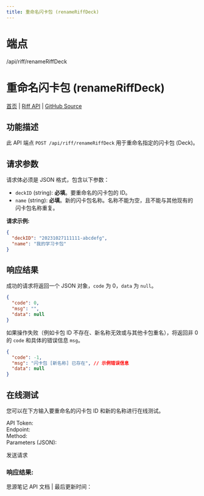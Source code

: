 ```yaml
---
title: 重命名闪卡包 (renameRiffDeck)
---
```

# 端点

/api/riff/renameRiffDeck

# 重命名闪卡包 (renameRiffDeck)

[首页](../index.html) | [Riff API](index.html) | [GitHub Source](https://github.com/siyuan-note/siyuan/blob/master/kernel/api/riff.go#L372)

## 功能描述

此 API 端点 `POST /api/riff/renameRiffDeck` 用于重命名指定的闪卡包 (Deck)。

## 请求参数

请求体必须是 JSON 格式，包含以下参数：

-   `deckID` (string): **必填**。要重命名的闪卡包的 ID。
-   `name` (string): **必填**。新的闪卡包名称。名称不能为空，且不能与其他现有的闪卡包名称重复。

**请求示例:**

```json
{
  "deckID": "20231027111111-abcdefg",
  "name": "我的学习卡包"
}
```

## 响应结果

成功的请求将返回一个 JSON 对象，`code` 为 0，`data` 为 `null`。

```json
{
  "code": 0,
  "msg": "",
  "data": null
}
```

如果操作失败（例如卡包 ID 不存在、新名称无效或与其他卡包重名），将返回非 0 的 `code` 和具体的错误信息 `msg`。

```json
{
  "code": -1,
  "msg": "闪卡包 [新名称] 已存在", // 示例错误信息
  "data": null
}
```

## 在线测试

您可以在下方输入要重命名的闪卡包 ID 和新的名称进行在线测试。

API Token:   
Endpoint:   
Method:   
Parameters (JSON):  
  
发送请求

### 响应结果:

思源笔记 API 文档 | 最后更新时间：

